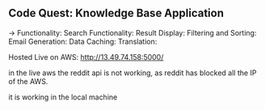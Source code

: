 ## Code Quest: Knowledge Base Application

-> Functionality:
Search Functionality:
Result Display:
Filtering and Sorting:
Email Generation:
Data Caching:
Translation:

Hosted Live on AWS: http://13.49.74.158:5000/

in the live aws the reddit api is not working, as reddit has blocked all the IP of the AWS.

it is working in the local machine

